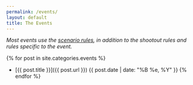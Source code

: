 ```yaml
---
permalink: /events/
layout: default
title: The Events
---
```


*Most events use the [scenario rules](/rules/scenarios), in addition to the shootout rules and rules specific to the event.*

{% for post in site.categories.events %}
- [{{ post.title }}]({{ post.url }}) <span class="date">{{ post.date | date: "%B %e, %Y" }}</span>
{% endfor %}
